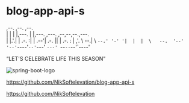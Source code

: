 # blog-app-api-s

,--.   ,--.      ,--.                             
|  |   |  |,---. |  |,---. ,---. ,--,--,--.,---.  
|  |.'.|  | .-. :|  | .--'| .-. ||        | .-. : 
|   ,'.   \   --.|  \ `--.' '-' '|  |  |  \   --. 
'--'   '--'`----'`--'`---' `---' `--`--`--'`----' 



“LET'S
CELEBRATE 
LIFE THIS 
SEASON”


![spring-boot-logo](https://user-images.githubusercontent.com/122023966/212685305-a2087bb3-13ba-4e65-bf3d-7b8deb48695b.png)

https://github.com/NikSoftelevation/blog-app-api-s

https://github.com/NikSoftelevation
